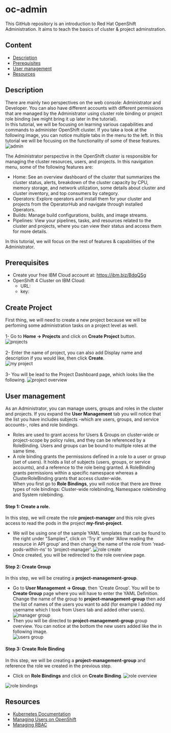 # oc-admin
This GitHub repository is an introduction to Red Hat OpenShift Administration. It aims to teach the basics of cluster & project adminstration.
## Content
- [Description](##Description)
- [Prerequisites](##Prerequisites)
- [User management](##User-management)
- [Resources](##Resources)
## Description
There are mainly two perspectives on the web console: Administrator and Developer. You can also have different accounts with different permissions that are managed by the Administrator using cluster role binding or project role binding (we might bring it up later in the tutorial). <br>
In this tutorial, we will be focusing on learning various capabilities and commands to administer OpenShift cluster. If you take a look at the following image, you can notice multiple tabs in the menu to the left. In this tutorial we will be focusing on the functionality of some of these features.
![admin](https://user-images.githubusercontent.com/36239840/95733956-eb292480-0c93-11eb-85ef-0c1f1bbb83fa.JPG)

The Administrator perspective in the OpenShift cluster is responsible for managing the cluster resources, users, and projects. In this navigation menu, some of the following features are:

- Home: See an overview dashboard of the cluster that summarizes the cluster status, alerts, breakdown of the cluster capacity by CPU, memory storage, and network utilization, some details about cluster and cluster inventory, and top consumers by category.
- Operators: Explore operators and install them for your cluster and projects from the OperatorHub and navigate through installed Operators.
- Builds: Manage build configurations, builds, and image streams.
- Pipelines: View your pipelines, tasks, and resources related to the cluster and projects, where you can view their status and access them for more details.

In this tutorial, we will focus on the rest of features & capabilities of the Administrator.
## Prerequisites
- Create your free IBM Cloud account at: https://ibm.biz/BdqQSg 
- OpenShift 4 Cluster on IBM Cloud:
  - URL: <will be provided soon>
  - key: <will be provided soon>
## Create Project
First thing, we will need to create a new project because we will be perfoming some administration tasks on a project level as well.<br><br>
1- Go to <b>Home &#8594; Projects</b> and click on <b>Create Project</b> button.<br>
![projects](https://user-images.githubusercontent.com/36239840/96359099-bdbef980-111f-11eb-93bd-33323dbe8d8f.JPG)<br><br>
2- Enter the name of project, you can also add Display name and description if you would like, then click <b>Create</b>.<br>
![my project](https://user-images.githubusercontent.com/36239840/96359121-0bd3fd00-1120-11eb-80aa-cc72a3f48e8e.JPG)<br><br>
3- You will be lead to the Project Dashboard page, which looks like the following.
![project overview](https://user-images.githubusercontent.com/36239840/96359161-52c1f280-1120-11eb-9016-959df95b3c46.JPG)


## User management
As an Administrator, you can manage users, groups and roles in the cluster and projects. If you expand the <b>User Management</b> tab you will notice that the list you have includes subjects -which are users, groups, and service accounts-, roles and role bindings.<br>
- Roles are used to grant access for Users & Groups on cluster-wide or project-scope by policy rules, and they can be referenced by a RoleBinding. Users and groups can be bound to multiple roles at the same time.<br>
- A role binding grants the permissions defined in a role to a user or group (set of users). It holds a list of subjects (users, groups, or service accounts), and a reference to the role being granted. A RoleBinding grants permissions within a specific namespace whereas a ClusterRoleBinding grants that access cluster-wide.<br>
When you first go to <b>Role Bindings</b>, you will notice that there are three types of role bindings: Cluster-wide rolebinding, Namespace rolebinding and System rolebinding.<br>
#### Step 1: Create a role.
In this step, we will create the role <b>project-manager</b> and this role gives access to read the pods in the project <b>my-first-project</b>.<br>
- We will be using one of the sample YAML templates that can be found to the right under "Samples", click on 'Try it' under 'Allow reading the resource in API group' and then change the name of the role from 'read-pods-within-ns' to 'project-manager'.
![role create](https://user-images.githubusercontent.com/36239840/96361525-83f9ed00-1137-11eb-93b7-d00c11f18bd0.JPG)
- Once created, you will be redirected to the role overview page.<br>
#### Step 2: Create Group
In this step, we will be creating a <b>project-management-group</b>.
- Go to <b>User Management &#8594; Group</b>, then 'Create Group'. You will be to <b>Create Group</b> page where you will have to enter the YAML Definition. Change the name of the group to <b>project-management-group</b> then add the list of names of the users you want to add (for example I added my username which I took from Users tab and added other users).<br>
![manager group](https://user-images.githubusercontent.com/36239840/96365504-127b6800-1152-11eb-829f-1fb394cae840.JPG)
- Then you will be directed to <b>project-management-group</b> group overview. You can notice at the bottom the new users added like the in following image.<br>
![users group](https://user-images.githubusercontent.com/36239840/96365547-6e45f100-1152-11eb-8fcb-7d0a6c5d1635.JPG)

#### Step 3: Create Role Binding
In this step, we will be creating a <b>project-management-group</b> and reference the role we created in the previous step.

- Click on <b>Role Bindings</b> and click on <b>Create Binding</b>.
![role overview](https://user-images.githubusercontent.com/36239840/96361662-aa6c5800-1138-11eb-9777-cb91b2d80705.JPG)

![role bindings](https://user-images.githubusercontent.com/36239840/96360209-02e92880-112c-11eb-986c-dfb48890f2a2.JPG)



<!--- Workloads
Workloads, Networking, and Storage: View and manage resources like deployment, secrets, and the pods in your project.

## Networking
- Networking: View and manage the services and routes of your applications.

## Storage
- Storage: View and manage the persistent volumes in your project.

## Monitoring
- Monitoring: View alerts and perform ad hoc Prometheus queries.

## Compute
- Compute: View and manage compute resources like nodes, machines, and autoscalers.


## Administration
- Administration: View settings related to cluster administration, like details about the cluster, namespaces, cluster updates, quotas, and Custom Resource Definitions (CRDs).

--->

## Resources
- <a href="https://kubernetes.io/docs/reference/access-authn-authz/rbac/#:~:text=A%20role%20binding%20grants%20the,user%20or%20set%20of%20users.&text=A%20RoleBinding%20grants%20permissions%20within,Role%20in%20the%20same%20namespace.">Kubernetes Documentation</a>
- <a href="https://docs.openshift.com/container-platform/3.9/admin_guide/manage_users.html">Managing Users on OpenShift</a>
- <a href="https://docs.openshift.com/container-platform/3.9/admin_guide/manage_rbac.html">Managing RBAC</a>
